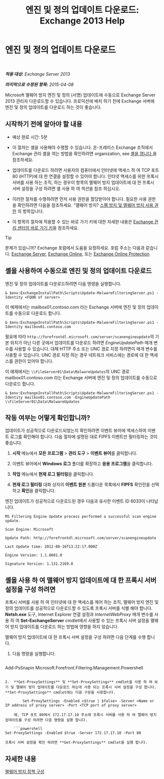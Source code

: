 ﻿---
title: '엔진 및 정의 업데이트 다운로드: Exchange 2013 Help'
TOCTitle: 엔진 및 정의 업데이트 다운로드
ms:assetid: 8f2ca383-e463-4df0-aa5d-29afe2f81aaf
ms:mtpsurl: https://technet.microsoft.com/ko-kr/library/JJ657471(v=EXCHG.150)
ms:contentKeyID: 50483655
ms.date: 05/22/2018
mtps_version: v=EXCHG.150
ms.translationtype: MT
---

# 엔진 및 정의 업데이트 다운로드

 

_**적용 대상:** Exchange Server 2013_

_**마지막으로 수정된 항목:** 2015-04-08_

Microsoft 맬웨어 방지 엔진 및 정의 (서명) 업데이트에 수동으로 Exchange Server 2013 관리자 다운로드할 수 있습니다. 프로덕션에 배치 하기 전에 Exchange 서버에 엔진 및 정의 업데이트를 다운로드 하는 것이 좋습니다.

## 시작하기 전에 알아야 할 내용

  - 예상 완료 시간: 5분

  - 이 절차는 셸을 사용해야 수행할 수 있습니다. 온-프레미스 Exchange 조직에서 Exchange 관리 셸을 여는 방법을 확인하려면 organization, see [셸을 엽니다.](https://technet.microsoft.com/ko-kr/library/dd638134\(v=exchg.150\))을 참조하세요.

  - 업데이트를 다운로드 하려면 사용자의 컴퓨터에서 인터넷에 액세스 하 여 TCP 포트 80 (HTTP)에 대 한 연결을 설정할 수 있어야 합니다. 인터넷 액세스를 위한 프록시 서버를 사용 하는 조직, 하는 경우이 항목의 맬웨어 방지 업데이트에 대 한 프록시 서버 설정을 구성 하려면 셸 사용 하 여 섹션을 참조 하십시오.

  - 이러한 절차를 수행하려면 먼저 사용 권한을 할당받아야 합니다. 필요한 사용 권한을 확인하려면 다음을 참조하세요. "맬웨어 방지? [스팸 방지 및 맬웨어 방지 사용 권한](anti-spam-and-anti-malware-permissions-exchange-2013-help.md) 의 항목입니다.

  - 이 항목의 절차에 적용할 수 있는 바로 가기 키에 대한 자세한 내용은 [Exchange 관리 센터의 바로 가기 키](keyboard-shortcuts-in-the-exchange-admin-center-exchange-online-protection-help.md)을 참조하세요.


> [!TIP]
> 문제가 있습니까? Exchange 포럼에서 도움을 요청하세요. 포럼 주소는 다음과 같습니다. <A href="https://go.microsoft.com/fwlink/p/?linkid=60612">Exchange Server</A>, <A href="https://go.microsoft.com/fwlink/p/?linkid=267542">Exchange Online</A>, 또는 <A href="https://go.microsoft.com/fwlink/p/?linkid=285351">Exchange Online Protection</A>



## 셸을 사용하여 수동으로 엔진 및 정의 업데이트 다운로드

엔진 및 정의 업데이트를 다운로드하려면 다음 명령을 실행합니다.

    & $env:ExchangeInstallPath\Scripts\Update-MalwareFilteringServer.ps1 -Identity <FQDN of server>

이 예제에서는 mailbox01.contoso.com 라는 Exchange 서버에 엔진 및 정의 업데이트를 수동으로 다운로드 합니다.

    & $env:ExchangeInstallPath\Scripts\Update-MalwareFilteringServer.ps1 -Identity mailbox01.contoso.com

필요에 따라 `http://forefrontdl.microsoft.com/server/scanengineupdate`의 기본 위치가 아닌 다른 곳에서 업데이트를 다운로드 하려면 *EngineUpdatePath* 매개 변수를 사용할 수 있습니다. 대체 HTTP 주소 또는 UNC 경로 지정 하려면이 매개 변수를 사용할 수 있습니다. UNC 경로 지정 하는 경우 네트워크 서비스에는 경로에 대 한 액세스를 권한이 있어야 합니다.

이 예제에서는 `\\FileServer01\Data\MalwareUpdates`의 UNC 경로 mailbox01.contoso.com 라는 Exchange 서버에 엔진 및 정의 업데이트를 수동으로 다운로드 합니다.

    & $env:ExchangeInstallPath\Scripts\Update-MalwareFilteringServer.ps1 -Identity mailbox01.contoso.com -EngineUpdatePath \\FileServer01\Data\MalwareUpdates

## 작동 여부는 어떻게 확인합니까?

업데이트가 성공적으로 다운로드되었는지 확인하려면 이벤트 뷰어에 액세스하여 이벤트 로그를 확인해야 합니다. 다음 절차에 설명된 대로 FIPFS 이벤트만 필터링하는 것이 좋습니다.

1.  **시작** 메뉴에서 **모든 프로그램** \> **관리 도구** \> **이벤트 뷰어**를 클릭합니다.

2.  이벤트 뷰어에서 **Windows 로그** 폴더를 확장하고 **응용 프로그램**을 클릭합니다.

3.  **작업** 메뉴에서 **현재 로그 필터링**을 클릭합니다.

4.  **현재 로그 필터링** 대화 상자의 **이벤트 원본** 드롭다운 목록에서 **FIPFS** 확인란을 선택하고 **확인**을 클릭합니다.

엔진 업데이트가 성공적으로 다운로드된 경우 다음과 유사한 이벤트 ID 6033이 나타납니다.

`MS Filtering Engine Update process performed a successful scan engine update.`

`Scan Engine: Microsoft`

`Update Path: http://forefrontdl.microsoft.com/server/scanengineupdate`

`Last Update time: ‎2012‎-‎08‎-‎16T13:22:17.000Z`

`Engine Version: 1.1.8601.0`

`Signature Version: 1.131.2169.0`

## 셸을 사용 하 여 맬웨어 방지 업데이트에 대 한 프록시 서버 설정을 구성 하려면

프록시 서버를 사용 하 여 인터넷에 대 한 액세스를 제어 하는 조직, 맬웨어 방지 엔진 및 정의 업데이트를 성공적으로 다운로드할 수 있도록 프록시 서버를 식별 해야 합니다. **Netsh.exe** 도구, Internet Explorer 연결 설정과 *InternetWebProxy* 매개 변수를 사용 하 여 **Set-ExchangeServer** cmdlet에서 사용할 수 있는 프록시 서버 설정을 맬웨어 방지 업데이트를 다운로드 하는 방법에 영향을 하지 않습니다.

맬웨어 방지 업데이트에 대 한 프록시 서버 설정을 구성 하려면 다음 단계를 수행 합니다.

1.  다음 명령을 실행합니다.
    
    ```powershell
Add-PsSnapin Microsoft.Forefront.Filtering.Management.Powershell
```

2.  **Get-ProxySettings** 및 **Set-ProxySettings** cmdlet을 사용 하 여 보기 및 맬웨어 방지 업데이트를 다운로드 하는데 사용 되는 프록시 서버 설정을 구성 합니다. **Set-ProxySettings** cmdlet에는 다음 구문을 사용합니다.
    
        Set-ProxySettings -Enabled <$true | $false> -Server <Name or IP address of proxy server> -Port <TCP port of proxy server>
    
    예, TCP 포트 80에서 172.17.17.10 주소에 프록시 서버를 사용 하 여 맬웨어 방지 업데이트를 구성 하려면 다음 명령을 실행 합니다.
    
    ```powershell
Set-ProxySettings -Enabled $true -Server 172.17.17.10 -Port 80
```
    
    프록시 서버 설정을 확인 하려면 **Get-ProxySettings** cmdlet을 실행 합니다.

## 자세한 내용

[맬웨어 방지 정책 구성](configure-anti-malware-policies-exchange-2013-help.md)

